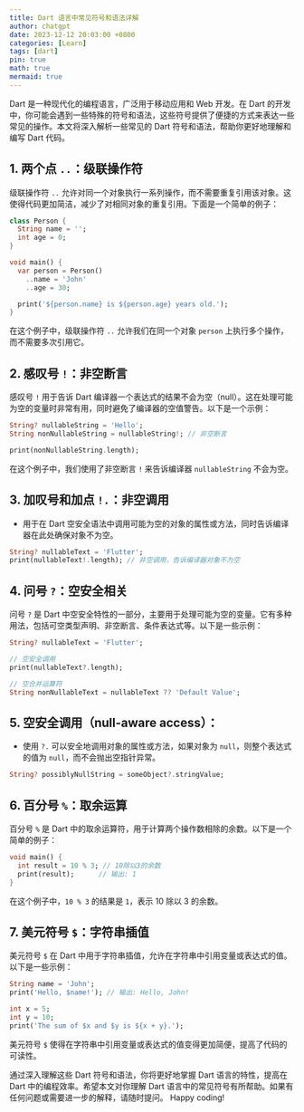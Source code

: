 ```yaml
---
title: Dart 语言中常见符号和语法详解
author: chatgpt
date: 2023-12-12 20:03:00 +0800
categories: [Learn]
tags: [dart]
pin: true
math: true
mermaid: true
---
```


Dart 是一种现代化的编程语言，广泛用于移动应用和 Web 开发。在 Dart 的开发中，你可能会遇到一些特殊的符号和语法，这些符号提供了便捷的方式来表达一些常见的操作。本文将深入解析一些常见的 Dart 符号和语法，帮助你更好地理解和编写 Dart 代码。

## 1. 两个点 `..`：级联操作符

级联操作符 `..` 允许对同一个对象执行一系列操作，而不需要重复引用该对象。这使得代码更加简洁，减少了对相同对象的重复引用。下面是一个简单的例子：

```dart
class Person {
  String name = '';
  int age = 0;
}

void main() {
  var person = Person()
    ..name = 'John'
    ..age = 30;

  print('${person.name} is ${person.age} years old.');
}
```

在这个例子中，级联操作符 `..` 允许我们在同一个对象 `person` 上执行多个操作，而不需要多次引用它。

## 2. 感叹号 `!`：非空断言

感叹号 `!` 用于告诉 Dart 编译器一个表达式的结果不会为空（null）。这在处理可能为空的变量时非常有用，同时避免了编译器的空值警告。以下是一个示例：

```dart
String? nullableString = 'Hello';
String nonNullableString = nullableString!; // 非空断言

print(nonNullableString.length);
```

在这个例子中，我们使用了非空断言 `!` 来告诉编译器 `nullableString` 不会为空。

## 3. **加叹号和加点 `!.`：非空调用**
   - 用于在 Dart 空安全语法中调用可能为空的对象的属性或方法，同时告诉编译器在此处确保对象不为空。

   ```dart
   String? nullableText = 'Flutter';
   print(nullableText!.length); // 非空调用，告诉编译器对象不为空
   ```

## 4. 问号 `?`：空安全相关

问号 `?` 是 Dart 中空安全特性的一部分，主要用于处理可能为空的变量。它有多种用法，包括可空类型声明、非空断言、条件表达式等。以下是一些示例：

```dart
String? nullableText = 'Flutter';

// 空安全调用
print(nullableText?.length);

// 空合并运算符
String nonNullableText = nullableText ?? 'Default Value';
```

## 5. **空安全调用（null-aware access）：**
   - 使用 `?.` 可以安全地调用对象的属性或方法，如果对象为 `null`，则整个表达式的值为 `null`，而不会抛出空指针异常。

   ```dart
   String? possiblyNullString = someObject?.stringValue;
   ```

## 6. 百分号 `%`：取余运算

百分号 `%` 是 Dart 中的取余运算符，用于计算两个操作数相除的余数。以下是一个简单的例子：

```dart
void main() {
  int result = 10 % 3; // 10除以3的余数
  print(result);      // 输出: 1
}
```

在这个例子中，`10 % 3` 的结果是 `1`，表示 10 除以 3 的余数。

## 7. 美元符号 `$`：字符串插值

美元符号 `$` 在 Dart 中用于字符串插值，允许在字符串中引用变量或表达式的值。以下是一些示例：

```dart
String name = 'John';
print('Hello, $name!'); // 输出: Hello, John!

int x = 5;
int y = 10;
print('The sum of $x and $y is ${x + y}.');
```

美元符号 `$` 使得在字符串中引用变量或表达式的值变得更加简便，提高了代码的可读性。

通过深入理解这些 Dart 符号和语法，你将更好地掌握 Dart 语言的特性，提高在 Dart 中的编程效率。希望本文对你理解 Dart 语言中的常见符号有所帮助。如果有任何问题或需要进一步的解释，请随时提问。 Happy coding!
